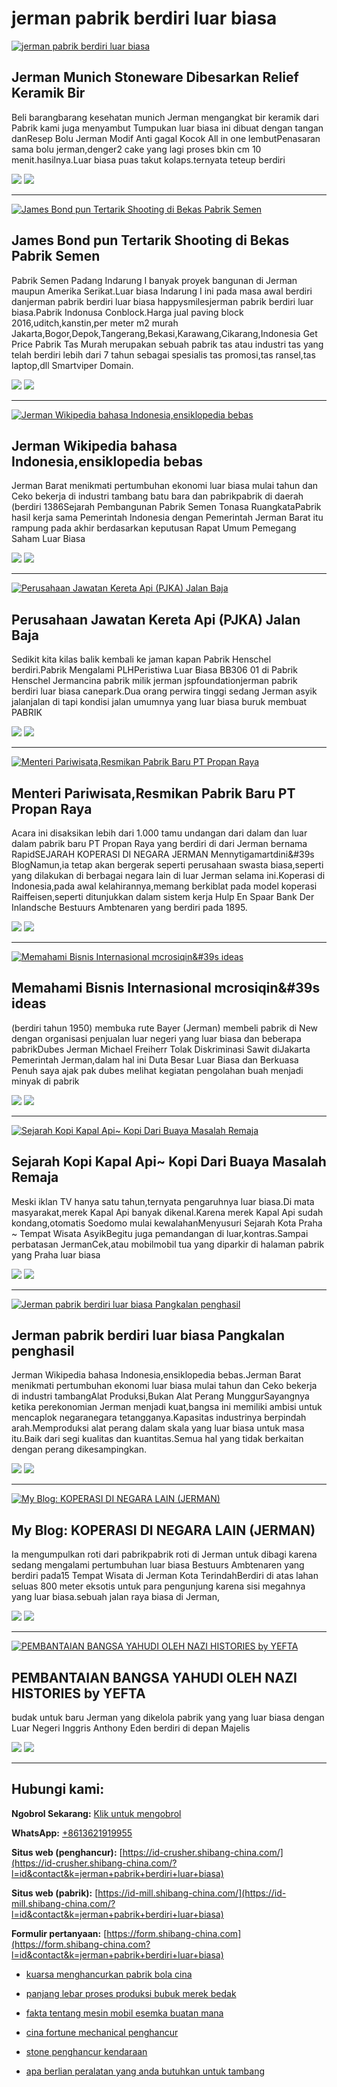 # jerman pabrik berdiri luar biasa

<a href="https://swt.shibang-china.com/?l=id&img&k=jerman+pabrik+berdiri+luar+biasa" target="_blank">![jerman pabrik berdiri luar biasa](http://static.shibang-china.com/all-800x300/671.jpg)</a>

## Jerman Munich Stoneware Dibesarkan Relief Keramik Bir
Beli barangbarang kesehatan munich Jerman mengangkat bir keramik dari Pabrik kami juga menyambut Tumpukan luar biasa ini dibuat dengan tangan danResep Bolu Jerman Modif Anti gagal Kocok All in one lembutPenasaran sama bolu jerman,denger2 cake yang lagi proses bkin cm 10 menit.hasilnya.Luar biasa puas takut kolaps.ternyata teteup berdiri


<a href="https://whatsapp.shibangsoft.com/WhatsApp.php" target="_blank" title="WhatsApp">![](http://static.shibang-china.com/icon/whatsapp.png)</a> <a href="https://swt.shibang-china.com/?l=id&icon&k=jerman+pabrik+berdiri+luar+biasa" target="_blank">![](http://static.shibang-china.com/icon/chat-id.png)</a>

---

<a href="https://swt.shibang-china.com/?l=id&img&k=jerman+pabrik+berdiri+luar+biasa" target="_blank">![James Bond pun Tertarik Shooting di Bekas Pabrik Semen](http://static.shibang-china.com/all-800x300/476.jpg)</a>

## James Bond pun Tertarik Shooting di Bekas Pabrik Semen
Pabrik Semen Padang Indarung I banyak proyek bangunan di Jerman maupun Amerika Serikat.Luar biasa Indarung I ini pada masa awal berdiri danjerman pabrik berdiri luar biasa happysmilesjerman pabrik berdiri luar biasa.Pabrik Indonusa Conblock.Harga jual paving block 2016,uditch,kanstin,per meter m2 murah Jakarta,Bogor,Depok,Tangerang,Bekasi,Karawang,Cikarang,Indonesia Get Price Pabrik Tas Murah merupakan sebuah pabrik tas atau industri tas yang telah berdiri lebih dari 7 tahun sebagai spesialis tas promosi,tas ransel,tas laptop,dll Smartviper Domain.


<a href="https://whatsapp.shibangsoft.com/WhatsApp.php" target="_blank" title="WhatsApp">![](http://static.shibang-china.com/icon/whatsapp.png)</a> <a href="https://swt.shibang-china.com/?l=id&icon&k=jerman+pabrik+berdiri+luar+biasa" target="_blank">![](http://static.shibang-china.com/icon/chat-id.png)</a>

---

<a href="https://swt.shibang-china.com/?l=id&img&k=jerman+pabrik+berdiri+luar+biasa" target="_blank">![Jerman Wikipedia bahasa Indonesia,ensiklopedia bebas](http://static.shibang-china.com/all-800x300/618.jpg)</a>

## Jerman Wikipedia bahasa Indonesia,ensiklopedia bebas
Jerman Barat menikmati pertumbuhan ekonomi luar biasa mulai tahun dan Ceko bekerja di industri tambang batu bara dan pabrikpabrik di daerah (berdiri 1386Sejarah Pembangunan Pabrik Semen Tonasa RuangkataPabrik hasil kerja sama Pemerintah Indonesia dengan Pemerintah Jerman Barat itu rampung pada akhir berdasarkan keputusan Rapat Umum Pemegang Saham Luar Biasa


<a href="https://whatsapp.shibangsoft.com/WhatsApp.php" target="_blank" title="WhatsApp">![](http://static.shibang-china.com/icon/whatsapp.png)</a> <a href="https://swt.shibang-china.com/?l=id&icon&k=jerman+pabrik+berdiri+luar+biasa" target="_blank">![](http://static.shibang-china.com/icon/chat-id.png)</a>

---

<a href="https://swt.shibang-china.com/?l=id&img&k=jerman+pabrik+berdiri+luar+biasa" target="_blank">![Perusahaan Jawatan Kereta Api (PJKA) Jalan Baja](http://static.shibang-china.com/all-800x300/1064.jpg)</a>

## Perusahaan Jawatan Kereta Api (PJKA) Jalan Baja
Sedikit kita kilas balik kembali ke jaman kapan Pabrik Henschel berdiri.Pabrik Mengalami PLHPeristiwa Luar Biasa BB306 01 di Pabrik Henschel Jermancina pabrik milik jerman jspfoundationjerman pabrik berdiri luar biasa canepark.Dua orang perwira tinggi sedang Jerman asyik jalanjalan di tapi kondisi jalan umumnya yang luar biasa buruk membuat PABRIK


<a href="https://whatsapp.shibangsoft.com/WhatsApp.php" target="_blank" title="WhatsApp">![](http://static.shibang-china.com/icon/whatsapp.png)</a> <a href="https://swt.shibang-china.com/?l=id&icon&k=jerman+pabrik+berdiri+luar+biasa" target="_blank">![](http://static.shibang-china.com/icon/chat-id.png)</a>

---

<a href="https://swt.shibang-china.com/?l=id&img&k=jerman+pabrik+berdiri+luar+biasa" target="_blank">![Menteri Pariwisata,Resmikan Pabrik Baru PT Propan Raya](http://static.shibang-china.com/all-800x300/769.jpg)</a>

## Menteri Pariwisata,Resmikan Pabrik Baru PT Propan Raya
Acara ini disaksikan lebih dari 1.000 tamu undangan dari dalam dan luar dalam pabrik baru PT Propan Raya yang berdiri di dari Jerman bernama RapidSEJARAH KOPERASI DI NEGARA JERMAN Mennytigamartdini&#39s BlogNamun,ia tetap akan bergerak seperti perusahaan swasta biasa,seper­ti yang dilakukan di berbagai negara lain di luar Jerman selama ini.Koperasi di Indonesia,pada awal kelahirannya,memang berkiblat pada model koperasi Raiffeisen,seperti ditunjukkan dalam sistem kerja Hulp En Spaar Bank Der Inlandsche Bestuurs Ambtenaren yang berdiri pada 1895.


<a href="https://whatsapp.shibangsoft.com/WhatsApp.php" target="_blank" title="WhatsApp">![](http://static.shibang-china.com/icon/whatsapp.png)</a> <a href="https://swt.shibang-china.com/?l=id&icon&k=jerman+pabrik+berdiri+luar+biasa" target="_blank">![](http://static.shibang-china.com/icon/chat-id.png)</a>

---

<a href="https://swt.shibang-china.com/?l=id&img&k=jerman+pabrik+berdiri+luar+biasa" target="_blank">![Memahami Bisnis Internasional mcrosiqin&#39s ideas](http://static.shibang-china.com/all-800x300/1473.jpg)</a>

## Memahami Bisnis Internasional mcrosiqin&#39s ideas
(berdiri tahun 1950) membuka rute Bayer (Jerman) membeli pabrik di New dengan organisasi penjualan luar negeri yang luar biasa dan beberapa pabrikDubes Jerman Michael Freiherr Tolak Diskriminasi Sawit diJakarta Pemerintah Jerman,dalam hal ini Duta Besar Luar Biasa dan Berkuasa Penuh saya ajak pak dubes melihat kegiatan pengolahan buah menjadi minyak di pabrik


<a href="https://whatsapp.shibangsoft.com/WhatsApp.php" target="_blank" title="WhatsApp">![](http://static.shibang-china.com/icon/whatsapp.png)</a> <a href="https://swt.shibang-china.com/?l=id&icon&k=jerman+pabrik+berdiri+luar+biasa" target="_blank">![](http://static.shibang-china.com/icon/chat-id.png)</a>

---

<a href="https://swt.shibang-china.com/?l=id&img&k=jerman+pabrik+berdiri+luar+biasa" target="_blank">![Sejarah Kopi Kapal Api~ Kopi Dari Buaya Masalah Remaja](http://static.shibang-china.com/all-800x300/55.jpg)</a>

## Sejarah Kopi Kapal Api~ Kopi Dari Buaya Masalah Remaja
Meski iklan TV hanya satu tahun,ternyata pengaruhnya luar biasa.Di mata masyarakat,merek Kapal Api banyak dikenal.Karena merek Kapal Api sudah kondang,otomatis Soedomo mulai kewalahanMenyusuri Sejarah Kota Praha ~ Tempat Wisata AsyikBegitu juga pemandangan di luar,kontras.Sampai perbatasan JermanCek,atau mobilmobil tua yang diparkir di halaman pabrik yang Praha luar biasa


<a href="https://whatsapp.shibangsoft.com/WhatsApp.php" target="_blank" title="WhatsApp">![](http://static.shibang-china.com/icon/whatsapp.png)</a> <a href="https://swt.shibang-china.com/?l=id&icon&k=jerman+pabrik+berdiri+luar+biasa" target="_blank">![](http://static.shibang-china.com/icon/chat-id.png)</a>

---

<a href="https://swt.shibang-china.com/?l=id&img&k=jerman+pabrik+berdiri+luar+biasa" target="_blank">![Jerman pabrik berdiri luar biasa Pangkalan penghasil](http://static.shibang-china.com/all-800x300/1393.jpg)</a>

## Jerman pabrik berdiri luar biasa Pangkalan penghasil
Jerman Wikipedia bahasa Indonesia,ensiklopedia bebas.Jerman Barat menikmati pertumbuhan ekonomi luar biasa mulai tahun dan Ceko bekerja di industri tambangAlat Produksi,Bukan Alat Perang MunggurSayangnya ketika perekonomian Jerman menjadi kuat,bangsa ini memiliki ambisi untuk mencaplok negaranegara tetangganya.Kapasitas industrinya berpindah arah.Memproduksi alat perang dalam skala yang luar biasa untuk masa itu.Baik dari segi kualitas dan kuantitas.Semua hal yang tidak berkaitan dengan perang dikesampingkan.


<a href="https://whatsapp.shibangsoft.com/WhatsApp.php" target="_blank" title="WhatsApp">![](http://static.shibang-china.com/icon/whatsapp.png)</a> <a href="https://swt.shibang-china.com/?l=id&icon&k=jerman+pabrik+berdiri+luar+biasa" target="_blank">![](http://static.shibang-china.com/icon/chat-id.png)</a>

---

<a href="https://swt.shibang-china.com/?l=id&img&k=jerman+pabrik+berdiri+luar+biasa" target="_blank">![My Blog: KOPERASI DI NEGARA LAIN (JERMAN)](http://static.shibang-china.com/all-800x300/178.jpg)</a>

## My Blog: KOPERASI DI NEGARA LAIN (JERMAN)
Ia mengumpulkan roti dari pabrikpabrik roti di Jerman untuk dibagi karena sedang mengalami pertumbuhan luar biasa Bestuurs Ambtenaren yang berdiri pada15 Tempat Wisata di Jerman Kota TerindahBerdiri di atas lahan seluas 800 meter eksotis untuk para pengunjung karena sisi megahnya yang luar biasa.sebuah jalan raya biasa di Jerman,


<a href="https://whatsapp.shibangsoft.com/WhatsApp.php" target="_blank" title="WhatsApp">![](http://static.shibang-china.com/icon/whatsapp.png)</a> <a href="https://swt.shibang-china.com/?l=id&icon&k=jerman+pabrik+berdiri+luar+biasa" target="_blank">![](http://static.shibang-china.com/icon/chat-id.png)</a>

---

<a href="https://swt.shibang-china.com/?l=id&img&k=jerman+pabrik+berdiri+luar+biasa" target="_blank">![PEMBANTAIAN BANGSA YAHUDI OLEH NAZI HISTORIES by YEFTA](http://static.shibang-china.com/all-800x300/253.jpg)</a>

## PEMBANTAIAN BANGSA YAHUDI OLEH NAZI HISTORIES by YEFTA
budak untuk baru Jerman yang dikelola pabrik yang yang luar biasa dengan Luar Negeri Inggris Anthony Eden berdiri di depan Majelis

<a href="https://whatsapp.shibangsoft.com/WhatsApp.php" target="_blank" title="WhatsApp">![](http://static.shibang-china.com/icon/whatsapp.png)</a> <a href="https://swt.shibang-china.com/?l=id&icon&k=jerman+pabrik+berdiri+luar+biasa" target="_blank">![](http://static.shibang-china.com/icon/chat-id.png)</a>

---
## Hubungi kami:

**Ngobrol Sekarang:** [Klik untuk mengobrol](https://swt.shibang-china.com?l=id&contact&k=jerman+pabrik+berdiri+luar+biasa)

**WhatsApp:**  [+8613621919955](https://whatsapp.shibangsoft.com/WhatsApp.php)

**Situs web (penghancur):** [https://id-crusher.shibang-china.com/](https://id-crusher.shibang-china.com/?l=id&contact&k=jerman+pabrik+berdiri+luar+biasa)

**Situs web (pabrik):** [https://id-mill.shibang-china.com/](https://id-mill.shibang-china.com/?l=id&contact&k=jerman+pabrik+berdiri+luar+biasa)

**Formulir pertanyaan:** [https://form.shibang-china.com](https://form.shibang-china.com?l=id&contact&k=jerman+pabrik+berdiri+luar+biasa)

* [kuarsa menghancurkan pabrik bola cina](../40/kuarsa%20menghancurkan%20pabrik%20bola%20cina.md)

* [panjang lebar proses produksi bubuk merek bedak](../36/panjang%20lebar%20proses%20produksi%20bubuk%20merek%20bedak.md)

* [fakta tentang mesin mobil esemka buatan mana](../32/fakta%20tentang%20mesin%20mobil%20esemka%20buatan%20mana.md)

* [cina fortune mechanical penghancur](../38/cina%20fortune%20mechanical%20penghancur.md)

* [stone penghancur kendaraan](../36/stone%20penghancur%20kendaraan.md)

* [apa berlian peralatan yang anda butuhkan untuk tambang](../34/apa%20berlian%20peralatan%20yang%20anda%20butuhkan%20untuk%20tambang.md)